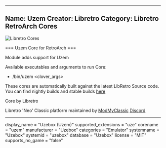 -----------------------
Name: Uzem
Creator: Libretro
Category: Libretro RetroArch Cores
-----------------------
![Libretro Cores](https://modmyclassic.com/wp-content/uploads/2020/06/LibRetroNeoCoresSmall.png)

=== Uzem Core for RetroArch ===

Module adds support for Uzem

Available executables and arguments to run Core:
- /bin/uzem <rom> <clover_args>

These cores are automatically built against the latest LibRetro Source code. You can find nightly builds and stable builds [here](https://modmyclassic.com/hmodcores)

Core by Libretro

Libretro 'Neo' Classic platform maintained by [ModMyClassic](https://modmyclassic.com) [Discord](https://modmyclassic.com/discord)

-----------------------

display_name = "Uzebox (Uzem)"
supported_extensions = "uze"
corename = "uzem"
manufacturer = "Uzebox"
categories = "Emulator"
systemname = "Uzebox"
systemid = "uzebox"
database = "Uzebox"
license = "MIT"
supports_no_game = "false"

